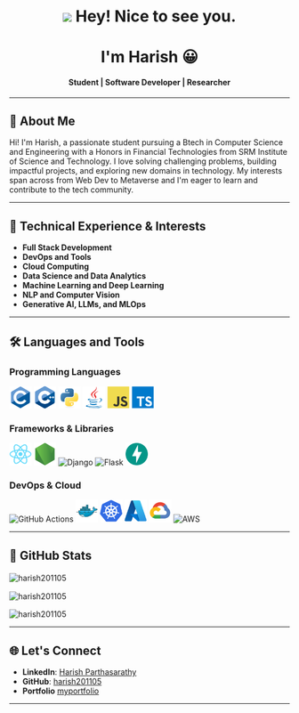 <h1 align="center"><img src="https://emojis.slackmojis.com/emojis/images/1531849430/4246/blob-sunglasses.gif?1531849430" width="30"/> Hey! Nice to see you.</h1>
<h1 align="center">I'm Harish 😀</h1>
<h4 align="center">Student | Software Developer | Researcher</h4>

---

## 👋 About Me
Hi! I'm Harish, a passionate student pursuing a Btech in Computer Science and Engineering with a Honors in Financial Technologies from SRM Institute of Science and Technology. I love solving challenging problems, building impactful projects, and exploring new domains in technology. My interests span across from Web Dev to Metaverse and I'm eager to learn and contribute to the tech community.

---

## 🚀 Technical Experience & Interests
- **Full Stack Development**
- **DevOps and Tools**
- **Cloud Computing**
- **Data Science and Data Analytics**
- **Machine Learning and Deep Learning**
- **NLP and Computer Vision**
- **Generative AI, LLMs, and MLOps**

---

## 🛠️ Languages and Tools
### Programming Languages
<p>
  <img src="https://raw.githubusercontent.com/devicons/devicon/master/icons/c/c-original.svg" alt="C" width="40" height="40"/>
  <img src="https://raw.githubusercontent.com/devicons/devicon/master/icons/cplusplus/cplusplus-original.svg" alt="C++" width="40" height="40"/>
  <img src="https://raw.githubusercontent.com/devicons/devicon/master/icons/python/python-original.svg" alt="Python" width="40" height="40"/>
  <img src="https://raw.githubusercontent.com/devicons/devicon/master/icons/java/java-original.svg" alt="Java" width="40" height="40"/>
  <img src="https://raw.githubusercontent.com/devicons/devicon/master/icons/javascript/javascript-original.svg" alt="JavaScript" width="40" height="40"/>
  <img src="https://raw.githubusercontent.com/devicons/devicon/master/icons/typescript/typescript-original.svg" alt="TypeScript" width="40" height="40"/>
</p>

### Frameworks & Libraries
<p>
  <img src="https://raw.githubusercontent.com/devicons/devicon/master/icons/react/react-original.svg" alt="React" width="40" height="40"/>
  <img src="https://raw.githubusercontent.com/devicons/devicon/master/icons/nodejs/nodejs-original.svg" alt="Node.js" width="40" height="40"/>
  <img src="https://cdn.iconscout.com/icon/free/png-256/free-django-logo-icon-download-in-svg-png-gif-file-formats--community-company-brand-world-logos-vol-8-pack-icons-282855.png?f=webp&w=256" alt="Django" width="40" height="40"/>
  <img src="https://img.icons8.com/color/512/flask.png" alt="Flask" width="40" height="40"/>
  <img src="https://raw.githubusercontent.com/devicons/devicon/master/icons/fastapi/fastapi-original.svg" alt="FastAPI" width="40" height="40"/>
</p>

### DevOps & Cloud
<p>
  <img src="https://miro.medium.com/v2/resize:fit:400/1*txwKGJOoQ2W0ka_9htbu0Q.png" alt="GitHub Actions" width="40" height="40"/>
  <img src="https://raw.githubusercontent.com/devicons/devicon/master/icons/docker/docker-original.svg" alt="Docker" width="40" height="40"/>
  <img src="https://raw.githubusercontent.com/devicons/devicon/master/icons/kubernetes/kubernetes-plain.svg" alt="Kubernetes" width="40" height="40"/>
  <img src="https://raw.githubusercontent.com/devicons/devicon/master/icons/azure/azure-original.svg" alt="Azure" width="40" height="40"/>
  <img src="https://raw.githubusercontent.com/devicons/devicon/master/icons/googlecloud/googlecloud-original.svg" alt="Google Cloud" width="40" height="40"/>
  <img src="https://www.kaizenanalytix.com/wp-content/uploads/2024/09/aws-white.png" alt="AWS" width="40" height="40"/>
</p>

---

## 🎨 GitHub Stats
<p>
  <img align="center" src="https://github-readme-stats.vercel.app/api?username=harish201105&show_icons=true&locale=en&theme=radical" alt="harish201105" />
</p>

<p>
  <img align="center" src="https://github-readme-streak-stats.herokuapp.com/?user=harish201105&theme=radical" alt="harish201105" />
</p>

<p>
  <img align="center" src="https://github-readme-stats.vercel.app/api/top-langs?username=harish201105&show_icons=true&locale=en&layout=compact&theme=radical" alt="harish201105" />
</p>

---

## 🌐 Let's Connect
- **LinkedIn**: [Harish Parthasarathy](https://www.linkedin.com/in/harish-parthasarathy/)
- **GitHub**: [harish201105](https://github.com/harish201105)
- **Portfolio** [myportfolio](https://portfolio-harish201105.netlify.app/)

---
